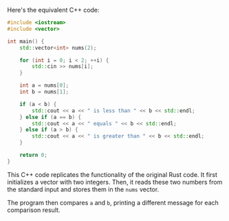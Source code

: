 Here's the equivalent C++ code:

```cpp
#include <iostream>
#include <vector>

int main() {
    std::vector<int> nums(2);

    for (int i = 0; i < 2; ++i) {
        std::cin >> nums[i];
    }

    int a = nums[0];
    int b = nums[1];

    if (a < b) {
        std::cout << a << " is less than " << b << std::endl;
    } else if (a == b) {
        std::cout << a << " equals " << b << std::endl;
    } else if (a > b) {
        std::cout << a << " is greater than " << b << std::endl;
    }

    return 0;
}
```
This C++ code replicates the functionality of the original Rust code. It first initializes a vector with two integers. Then, it reads these two numbers from the standard input and stores them in the `nums` vector. 

The program then compares `a` and `b`, printing a different message for each comparison result.
